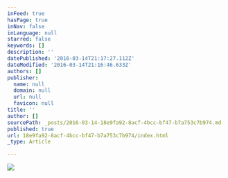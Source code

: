 ```yaml
---
inFeed: true
hasPage: true
inNav: false
inLanguage: null
starred: false
keywords: []
description: ''
datePublished: '2016-03-14T21:17:27.112Z'
dateModified: '2016-03-14T21:16:46.633Z'
authors: []
publisher:
  name: null
  domain: null
  url: null
  favicon: null
title: ''
author: []
sourcePath: _posts/2016-03-14-18e9fa92-8acf-4bcc-bf47-b7a753c7b974.md
published: true
url: 18e9fa92-8acf-4bcc-bf47-b7a753c7b974/index.html
_type: Article

---
```

![](https://the-grid-user-content.s3-us-west-2.amazonaws.com/95d971ec-e97c-4f0e-909e-a175e5a0a594.png)